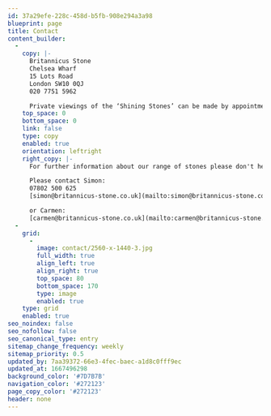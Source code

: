 ```yaml
---
id: 37a29efe-228c-458d-b5fb-908e294a3a98
blueprint: page
title: Contact
content_builder:
  -
    copy: |-
      Britannicus Stone
      Chelsea Wharf
      15 Lots Road
      London SW10 0QJ
      020 7751 5962

      Private viewings of the ‘Shining Stones’ can be made by appointment at our showroom situated off the King’s Road.
    top_space: 0
    bottom_space: 0
    link: false
    type: copy
    enabled: true
    orientation: leftright
    right_copy: |-
      For further information about our range of stones please don't hesitate to get in touch.

      Please contact Simon:
      07802 500 625
      [simon@britannicus-stone.co.uk](mailto:simon@britannicus-stone.co.uk)

      or Carmen:
      [carmen@britannicus-stone.co.uk](mailto:carmen@britannicus-stone.co.uk)
  -
    grid:
      -
        image: contact/2560-x-1440-3.jpg
        full_width: true
        align_left: true
        align_right: true
        top_space: 80
        bottom_space: 170
        type: image
        enabled: true
    type: grid
    enabled: true
seo_noindex: false
seo_nofollow: false
seo_canonical_type: entry
sitemap_change_frequency: weekly
sitemap_priority: 0.5
updated_by: 7aa39372-66e3-4fec-baec-a1d8c0fff9ec
updated_at: 1667496298
background_color: '#7D7B7B'
navigation_color: '#272123'
page_copy_color: '#272123'
header: none
---
```

